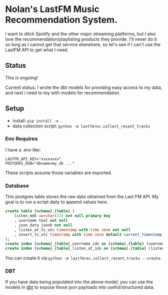# Nolan's LastFM Music Recommendation System.

I want to ditch Spotify and the other major streaming platforms, but I also love the recommendation/playlisting products they provide.
I'll never do it so long as I cannot get that service elsewhere, so let's see if I can't use the LastFM API to get what I need.

## Status

This is ongoing! 

Current status: I wrote the dbt models for providing easy access to my data, and next i need to toy with 
models for recommendation. 

## Setup 

- install: `pip install -e .`
- data collection script: `python -m lastfmrec.collect_recent_tracks`

### Env Requires

I have a .env like:

```
LASTFM_API_KEY="xxxxxxxx"
POSTGRES_DSN="dbname=my_db ..."
```

These scripts assume those variables are exported.

### Database

This postgres table stores the raw data obtained from the Last FM API. My goal is to run a script daily to append values here.

```sql
create table {schema}.{table} (
    listen_md5 varchar(32) not null primary key
    , username text not null
    , json_data jsonb not null
    , listen_at_ts_utc timestamp with time zone not null
    , insert_ts_utc timestamp with time zone default current_timestamp not null
);
create index {schema}_{table}_username_idx on {schema}.{table} (username);
create index {schema}_{table}_listen_at_idx on {schema}.{table} (listen_at_ts_utc);
```

You can create it via `python -m lastfmrec.collect_recent_tracks --create`.

### DBT

If you have data being populated into the above model; you can use the models in [dbt](dbt/) to expose those json payloads into useful/structured data.
